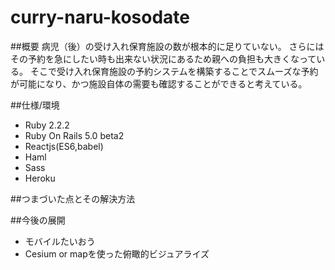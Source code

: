 # curry-naru-kosodate

##概要
病児（後）の受け入れ保育施設の数が根本的に足りていない。
さらにはその予約を急にしたい時も出来ない状況にあるため親への負担も大きくなっている。
そこで受け入れ保育施設の予約システムを構築することでスムーズな予約が可能になり、かつ施設自体の需要も確認することができると考えている。

##仕様/環境
- Ruby 2.2.2
- Ruby On Rails 5.0 beta2
- Reactjs(ES6,babel)
- Haml
- Sass
- Heroku


##つまづいた点とその解決方法


##今後の展開
- モバイルたいおう
- Cesium or mapを使った俯瞰的ビジュアライズ
